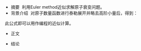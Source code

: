 * 摘要
  利用Euler method近似求解原子衰变问题。
* 背景介绍
  对原子数量函数进行泰勒展开并略去高阶小量后，得到：
  <img src="http://latex.codecogs.com/gif.latex?\Nu(t+\Delta t)\approx Nu(t)+\frac{dNu}{dt}\Delta t" alt="" title="" />
  
  此公式即可以用作编程的近似计算。
* 正文

* 结论
